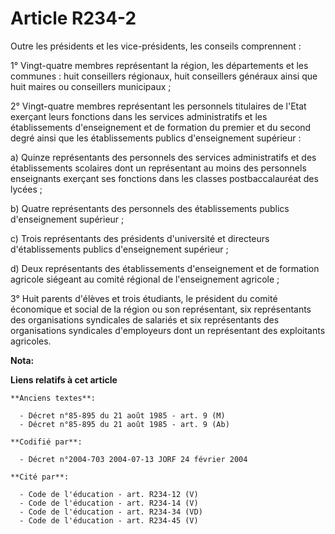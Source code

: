 # Article R234-2

Outre les présidents et les vice-présidents, les conseils comprennent :

1° Vingt-quatre membres représentant la région, les départements et les communes : huit conseillers régionaux, huit
conseillers généraux ainsi que huit maires ou conseillers municipaux ;

2° Vingt-quatre membres représentant les personnels titulaires de l'Etat exerçant leurs fonctions dans les services
administratifs et les établissements d'enseignement et de formation du premier et du second degré ainsi que les
établissements publics d'enseignement supérieur :

a) Quinze représentants des personnels des services administratifs et des établissements scolaires dont un représentant au
moins des personnels enseignants exerçant ses fonctions dans les classes postbaccalauréat des lycées ;

b) Quatre représentants des personnels des établissements publics d'enseignement supérieur ;

c) Trois représentants des présidents d'université et directeurs d'établissements publics d'enseignement supérieur ;

d) Deux représentants des établissements d'enseignement et de formation agricole siégeant au comité régional de
l'enseignement agricole ;

3° Huit parents d'élèves et trois étudiants, le président du comité économique et social de la région ou son représentant,
six représentants des organisations syndicales de salariés et six représentants des organisations syndicales d'employeurs
dont un représentant des exploitants agricoles.

**Nota:**



**Liens relatifs à cet article**

	**Anciens textes**:

	  - Décret n°85-895 du 21 août 1985 - art. 9 (M)
	  - Décret n°85-895 du 21 août 1985 - art. 9 (Ab)

	**Codifié par**:

	  - Décret n°2004-703 2004-07-13 JORF 24 février 2004

	**Cité par**:

	  - Code de l'éducation - art. R234-12 (V)
	  - Code de l'éducation - art. R234-14 (V)
	  - Code de l'éducation - art. R234-34 (VD)
	  - Code de l'éducation - art. R234-45 (V)

